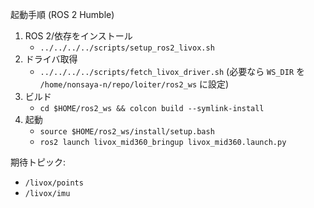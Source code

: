 起動手順 (ROS 2 Humble)

1. ROS 2/依存をインストール
   - `../../../../scripts/setup_ros2_livox.sh`
2. ドライバ取得
   - `../../../../scripts/fetch_livox_driver.sh` (必要なら `WS_DIR` を `/home/nonsaya-n/repo/loiter/ros2_ws` に設定)
3. ビルド
   - `cd $HOME/ros2_ws && colcon build --symlink-install`
4. 起動
   - `source $HOME/ros2_ws/install/setup.bash`
   - `ros2 launch livox_mid360_bringup livox_mid360.launch.py`

期待トピック:
 - `/livox/points`
 - `/livox/imu`


